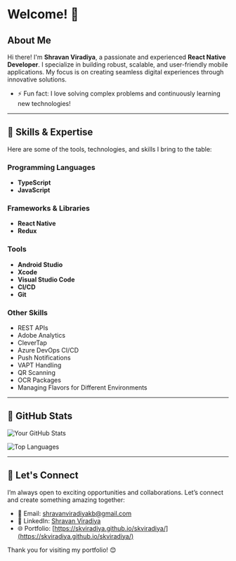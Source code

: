 # Welcome! 👋

## About Me
Hi there! I'm **Shravan Viradiya**, a passionate and experienced **React Native Developer**. I specialize in building robust, scalable, and user-friendly mobile applications. My focus is on creating seamless digital experiences through innovative solutions.

- ⚡ Fun fact: I love solving complex problems and continuously learning new technologies!

---

## 🔧 Skills & Expertise
Here are some of the tools, technologies, and skills I bring to the table:

### Programming Languages
- **TypeScript**
- **JavaScript**

### Frameworks & Libraries
- **React Native**
- **Redux**

### Tools
- **Android Studio**
- **Xcode**
- **Visual Studio Code**
- **CI/CD**
- **Git**

### Other Skills
- REST APIs
- Adobe Analytics
- CleverTap
- Azure DevOps CI/CD
- Push Notifications
- VAPT Handling
- QR Scanning
- OCR Packages
- Managing Flavors for Different Environments

---

## 🌟 GitHub Stats
![Your GitHub Stats](https://github-readme-stats.vercel.app/api?username=skviradiya&show_icons=true&hide_title=true&count_private=true&theme=radical)

![Top Languages](https://github-readme-stats.vercel.app/api/top-langs/?username=skviradiya&layout=compact&theme=radical)

---

## 🤝 Let's Connect
I’m always open to exciting opportunities and collaborations. Let’s connect and create something amazing together:

- 📧 Email: [shravanviradiyakb@gmail.com](mailto:shravanviradiyakb@gmail.com)
- 💼 LinkedIn: [Shravan Viradiya](https://www.linkedin.com/in/shravan-viradiya-2b0195233)
- 🌐 Portfolio: [https://skviradiya.github.io/skviradiya/](https://skviradiya.github.io/skviradiya/)

Thank you for visiting my portfolio! 😊
